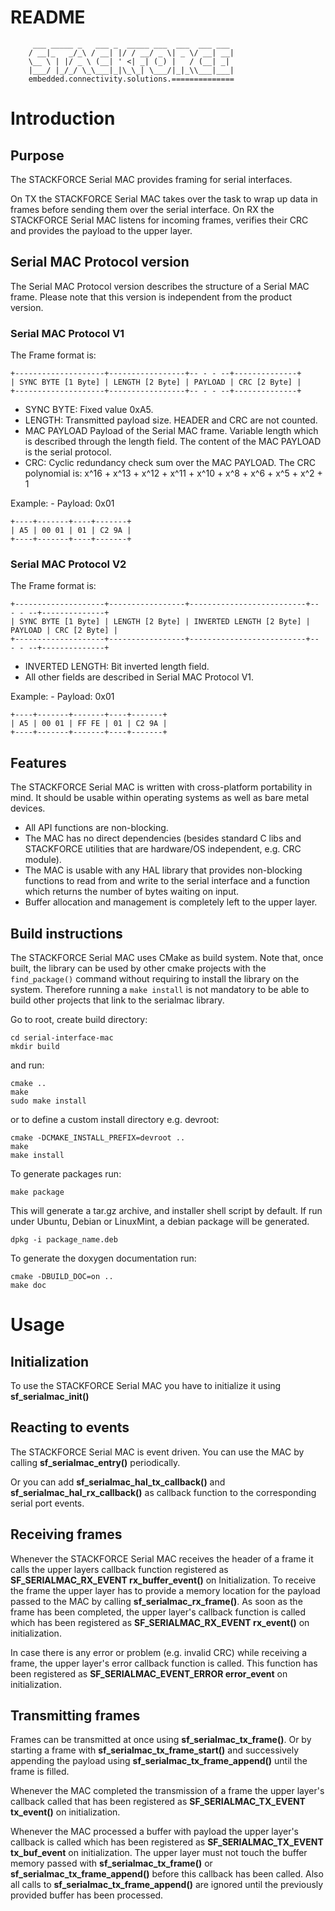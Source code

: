 # README
```
     ___ _____ _   ___ _  _____ ___  ___  ___ ___
    / __|_   _/_\ / __| |/ / __/ _ \| _ \/ __| __|
    \__ \ | |/ _ \ (__| ' <| _| (_) |   / (__| _|
    |___/ |_/_/ \_\___|_|\_\_| \___/|_|_\\___|___|
    embedded.connectivity.solutions.==============
```

# Introduction

## Purpose

The STACKFORCE Serial MAC provides framing for serial interfaces.

On TX the STACKFORCE Serial MAC takes over the task to wrap up data in frames
before sending them over the serial interface.
On RX the STACKFORCE Serial MAC listens for incoming frames, verifies their
CRC and provides the payload to the upper layer.

## Serial MAC Protocol version

The Serial MAC Protocol version describes the structure of a Serial MAC frame.
Please note that this version is independent from the product version.

### Serial MAC Protocol V1

The Frame format is:

    +--------------------+-----------------+-- - - --+--------------+
    | SYNC BYTE [1 Byte] | LENGTH [2 Byte] | PAYLOAD | CRC [2 Byte] |
    +--------------------+-----------------+-- - - --+--------------+

  - SYNC BYTE: Fixed value 0xA5.
  - LENGTH: Transmitted payload size. HEADER and CRC are not counted.
  - MAC PAYLOAD Payload of the Serial MAC frame. Variable length which is described through the length field. The content of the MAC PAYLOAD is the serial protocol.
  - CRC: Cyclic redundancy check sum over the MAC PAYLOAD. The CRC polynomial is: x^16 + x^13 + x^12 + x^11 + x^10 + x^8 + x^6 + x^5 + x^2 + 1

  Example:
    - Payload: 0x01


    +----+-------+----+-------+
    | A5 | 00 01 | 01 | C2 9A |
    +----+-------+----+-------+


### Serial MAC Protocol V2

The Frame format is:

    +--------------------+-----------------+--------------------------+-- - - --+--------------+
    | SYNC BYTE [1 Byte] | LENGTH [2 Byte] | INVERTED LENGTH [2 Byte] | PAYLOAD | CRC [2 Byte] |
    +--------------------+-----------------+--------------------------+-- - - --+--------------+

  - INVERTED LENGTH: Bit inverted length field.
  - All other fields are described in Serial MAC Protocol V1.

  Example:
    - Payload: 0x01


    +----+-------+-------+----+-------+
    | A5 | 00 01 | FF FE | 01 | C2 9A |
    +----+-------+-------+----+-------+


## Features

The STACKFORCE Serial MAC is written with cross-platform portability in mind.
It should be usable within operating systems as well as bare metal devices.

* All API functions are non-blocking.
* The MAC has no direct dependencies (besides standard C libs and
STACKFORCE utilities that are hardware/OS independent, e.g. CRC module).
* The MAC is usable with any HAL library that provides non-blocking
functions to read from and write to the serial interface and a function
which returns the number of bytes waiting on input.
* Buffer allocation and management is completely left to the upper layer.

## Build instructions

The STACKFORCE Serial MAC uses CMake as build system. Note that, once built, the library can be used by other cmake projects with the `find_package()` command without requiring to install the library on the system. Therefore running a `make install` is not mandatory to be able to build other projects that link to the serialmac library.

Go to root, create build directory:

    cd serial-interface-mac
    mkdir build

and run:

    cmake ..
    make
    sudo make install

or to define a custom install directory e.g. devroot:

    cmake -DCMAKE_INSTALL_PREFIX=devroot ..
    make
    make install

To generate packages run:

    make package

This will generate a tar.gz archive, and installer shell script by default.
If run under Ubuntu, Debian or LinuxMint, a debian package will be generated.

    dpkg -i package_name.deb

To generate the doxygen documentation run:

    cmake -DBUILD_DOC=on ..
    make doc

# Usage

## Initialization

To use the STACKFORCE Serial MAC you have to initialize it using
**sf_serialmac_init()**

## Reacting to events

The STACKFORCE Serial MAC is event driven. You can use the MAC by calling
**sf_serialmac_entry()** periodically.

Or you can add **sf_serialmac_hal_tx_callback()** and
**sf_serialmac_hal_rx_callback()** as callback function to the corresponding
serial port events.

## Receiving frames

Whenever the STACKFORCE Serial MAC receives the header of a frame it calls
the upper layers callback function registered as **SF_SERIALMAC_RX_EVENT
rx_buffer_event()** on Initialization. To receive the frame the upper layer has
to provide a memory location for the payload passed to the MAC by calling
**sf_serialmac_rx_frame()**. As soon as the frame has been completed,
the upper layer's callback function is called which has been registered
as **SF_SERIALMAC_RX_EVENT rx_event()** on initialization.

In case there is any error or problem (e.g. invalid CRC) while receiving a frame,
the upper layer's error callback function is called. This function has been registered as
**SF_SERIALMAC_EVENT_ERROR error_event** on initialization.

## Transmitting frames

Frames can be transmitted at once using **sf_serialmac_tx_frame()**. Or by
starting a frame with **sf_serialmac_tx_frame_start()** and successively
appending the payload using **sf_serialmac_tx_frame_append()** until the frame
is filled.

Whenever the MAC completed the transmission of a frame the upper layer's
callback called that has been registered as **SF_SERIALMAC_TX_EVENT tx_event()**
on initialization.

Whenever the MAC processed a buffer with payload the upper layer's callback
is called which has been registered as **SF_SERIALMAC_TX_EVENT tx_buf_event** on
initialization. The upper layer must not touch the buffer memory passed with
**sf_serialmac_tx_frame()** or **sf_serialmac_tx_frame_append()** before this
callback has been called. Also all calls to **sf_serialmac_tx_frame_append()**
are ignored until the previously provided buffer has been processed.
